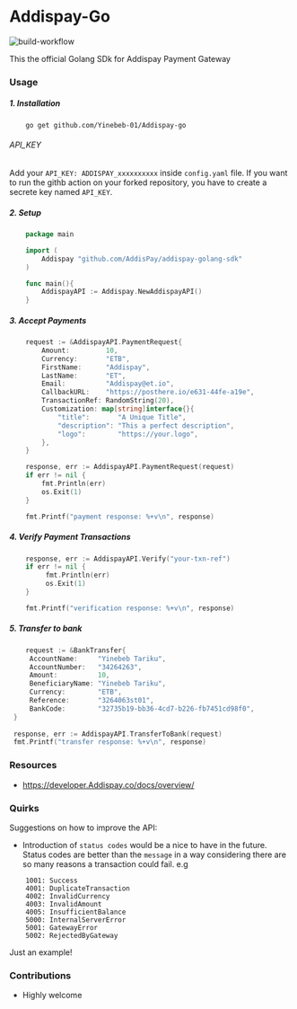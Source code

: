 # Addispay-Go

![build-workflow](https://github.com/Yinebeb-01/Addispay-go/actions/workflows/test.yml/badge.svg)

This the official Golang SDk for Addispay Payment Gateway

### Usage

##### 1. Installation

```
    go get github.com/Yinebeb-01/Addispay-go
```

###### API_KEY

Add your `API_KEY: ADDISPAY_xxxxxxxxxx` inside `config.yaml` file.
If you want to run the githb action on your forked repository, you have to create a secrete key named `API_KEY`.

##### 2. Setup

```go
    package main

    import (
        Addispay "github.com/AddisPay/addispay-golang-sdk"
    )

    func main(){
        AddispayAPI := Addispay.NewAddispayAPI()
    }
```

##### 3. Accept Payments

```go
    request := &AddispayAPI.PaymentRequest{
        Amount:         10,
        Currency:       "ETB",
        FirstName:      "Addispay",
        LastName:       "ET",
        Email:          "Addispay@et.io",
        CallbackURL:    "https://posthere.io/e631-44fe-a19e",
        TransactionRef: RandomString(20),
        Customization: map[string]interface{}{
            "title":       "A Unique Title",
            "description": "This a perfect description",
            "logo":        "https://your.logo",
        },
    }

    response, err := AddispayAPI.PaymentRequest(request)
    if err != nil {
        fmt.Println(err)
        os.Exit(1)
    }

    fmt.Printf("payment response: %+v\n", response)
```

##### 4. Verify Payment Transactions

```go
    response, err := AddispayAPI.Verify("your-txn-ref")
    if err != nil {
         fmt.Println(err)
         os.Exit(1)
    }

    fmt.Printf("verification response: %+v\n", response)
```

##### 5. Transfer to bank

```go
    request := &BankTransfer{
     AccountName:     "Yinebeb Tariku", 
     AccountNumber:   "34264263", 
     Amount:          10,
     BeneficiaryName: "Yinebeb Tariku",
     Currency:        "ETB",
     Reference:       "3264063st01",
     BankCode:        "32735b19-bb36-4cd7-b226-fb7451cd98f0",
 }
  
 response, err := AddispayAPI.TransferToBank(request)
 fmt.Printf("transfer response: %+v\n", response)
```

### Resources

- <https://developer.Addispay.co/docs/overview/>

### Quirks

Suggestions on how to improve the API:

- Introduction of `status codes` would be a nice to have in the future. Status codes are better than the `message` in a way considering there are so many reasons a transaction could fail.
e.g

```shell
    1001: Success
    4001: DuplicateTransaction
    4002: InvalidCurrency
    4003: InvalidAmount 
    4005: InsufficientBalance  
    5000: InternalServerError
    5001: GatewayError
    5002: RejectedByGateway
```

Just an example!

### Contributions

- Highly welcome
